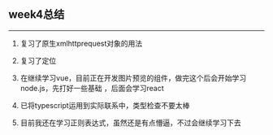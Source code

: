 ## week4总结
---

1. 复习了原生xmlhttprequest对象的用法

2. 复习了定位

3. 在继续学习vue，目前正在开发图片预览的组件，做完这个后会开始学习node.js，先打好一些基础
，后面会学习react

4. 已将typescript运用到实际联系中，类型检查不要太棒

5. 目前我还在学习正则表达式，虽然还是有点懵逼，不过会继续学习下去
